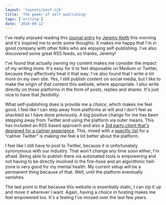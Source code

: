 ```yaml
---
layout: 'layouts/post.njk'
title: 'The power of self-publishing'
tags: ['writing']
date: '2018-09-12'
---
```


I've really enjoyed reading this [journal entry](https://adactio.com/journal/14333) by [Jeremy Keith](https://adactio.com) this morning and it's inspired me to write some thoughts. It makes me happy that I'm in good company with other folks who are enjoying self-publishing. I've also discovered some great RSS feeds, so thanks, Jeremy! 

I've found that actually owning my content makes me consider the impact of my writing more. It's easy for it to feel disposable on Medium or Twitter, because they affectively treat it that way. I've also found that I write _a lot_ more on my own site. Yes, I still publish content on social media, but I like to make the origin of that content this website, where appropriate. I also write directly on those platforms in the form of posts, replies and shares. It's just nice to have that _flexibility_.

What self-publishing does is provide me a _choice_, which makes me feel good. I feel like I can step away from platforms at will and I don't feel as shackled as I have done previously. A big positive change for me has been stepping away from Twitter and using the platform via outer means. This has included an RSS based approach and also a [3rd party client that's designed for a calmer experience](https://readmeapp.stream). This, mixed with a [specific list](https://twitter.com/hankchizljaw/lists/calm-twitter) for a “calmer Twitter” is making me feel a lot better about the platform. 

I feel like I still have to post to Twitter, because it is unfortunately synonymous with our industry. That won't change any time soon either, I'm afraid. Being able to publish there via automated tools is empowering and not having to be directly involved in the fire-hose and an algorithmic hell-zone is very good for my mental health. My current setup will be a permanent thing because of that. Well, until the platform eventually vanishes.

The last point is that because this website is essentially static, I can zip it up and move it wherever I want. Again, having a _choice_ in hosting makes me feel empowered too. It's a feeling I've missed over the last few years.

